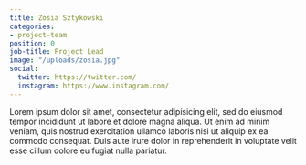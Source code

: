 ```yaml
---
title: Zosia Sztykowski
categories:
- project-team
position: 0
job-title: Project Lead
image: "/uploads/zosia.jpg"
social:
  twitter: https://twitter.com/
  instagram: https://www.instagram.com/
---
```


Lorem ipsum dolor sit amet, consectetur adipisicing elit, sed do eiusmod tempor incididunt ut labore et dolore magna aliqua. Ut enim ad minim veniam, quis nostrud exercitation ullamco laboris nisi ut aliquip ex ea commodo consequat. Duis aute irure dolor in reprehenderit in voluptate velit esse cillum dolore eu fugiat nulla pariatur.